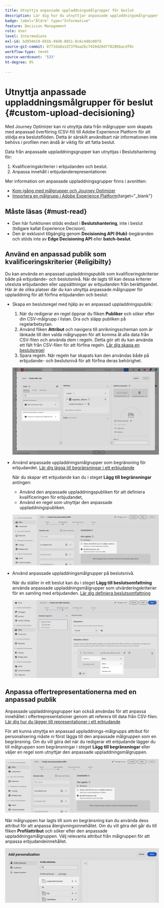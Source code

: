 ```yaml
---
title: Utnyttja anpassade uppladdningsmålgrupper för beslut
description: Lär dig hur du utnyttjar anpassade uppladdningsmålgrupper för beslut.
badge: label="Äldre" type="Informative"
feature: Decision Management
role: User
level: Intermediate
exl-id: bd950410-691b-49d8-8851-8c6c448c00fd
source-git-commit: 87f3da0a1d73f9aa26c7420d260778286bacdf0c
workflow-type: tm+mt
source-wordcount: '533'
ht-degree: 0%

---
```


# Utnyttja anpassade uppladdningsmålgrupper för beslut {#custom-upload-decisioning}

Med Journey Optimizer kan ni utnyttja data från målgrupper som skapats med anpassad överföring (CSV-fil) till Adobe Experience Platform för att stödja era beslutsflöden. Detta är särskilt användbart när informationen inte behövs i profilen men ändå är viktig för att fatta beslut.

Data från anpassade uppladdningsgrupper kan utnyttjas i Beslutshantering för:

1. Kvalificeringskriterier i erbjudanden och beslut.
2. Anpassa innehåll i erbjudanderepresentationer.

Mer information om anpassade uppladdningsgrupper finns i avsnitten:
* [Kom igång med målgrupper och Journey Optimizer](../audience/about-audiences.md)
* [Importera en målgrupp i Adobe Experience Platform](https://experienceleague.adobe.com/en/docs/experience-platform/segmentation/ui/audience-portal#import-audience){target="_blank"}

## Måste läsas {#must-read}

* Den här funktionen stöds endast i **Beslutshantering**, inte i beslut (tidigare kallat Experience Decision).
* Den är exklusivt tillgänglig genom **Decisioning API (Hub)**-begäranden och stöds inte av **Edge Decisioning API** eller **batch-beslut**.
 

## Använd en anpassad publik som kvalificeringskriterier {#eligibilty}

Du kan använda en anpassad uppladdningspublik som kvalificeringskriterier både på erbjudande- och beslutsnivå. När de lagts till kan dessa kriterier utesluta erbjudanden eller uppsättningar av erbjudanden från berättigandet. Här är de olika platser där du kan utnyttja anpassade målgrupper för uppladdning för att förfina erbjudanden och beslut:

* Skapa en beslutsregel med hjälp av en anpassad uppladdningspublik:

   1. När du redigerar en regel öppnar du fliken **Publiker** och söker efter din CSV-målgrupp i listan. Dra och släpp publiken på regelarbetsytan.
   1. Använd fliken **Attribut** och navigera till anrikningsscheman som är länkade till den valda målgruppen för att komma åt alla data från CSV-filen och använda dem i regeln. Detta gör att du kan använda ett fält från CSV-filen för att förfina regeln. [Lär dig skapa en beslutsregel](../offers/offer-library/creating-decision-rules.md)
   1. Spara regeln. När regeln har skapats kan den användas både på erbjudande- och beslutsnivå för att förfina deras behörighet.

  ![](assets/csv-rule.png)

* Använd anpassade uppladdningsmålgrupper som begränsning för erbjudandet. [Lär dig lägga till begränsningar i ett erbjudande](../offers/offer-library/add-constraints.md)

  När du skapar ett erbjudande kan du i steget **Lägg till begränsningar** antingen:

   * Använd den anpassade uppladdningspubliken för att definiera kvalificeringen för erbjudandet,
   * Använd en regel som utnyttjar den anpassade uppladdningspubliken.

  ![](assets/csv-offer.png)

* Använd anpassade uppladdningsmålgrupper på beslutsnivå.

  När du ställer in ett beslut kan du i steget **Lägg till beslutsomfattning** använda anpassade uppladdningsmålgrupper som utvärderingskriterier för en samling med erbjudanden. [Lär dig definiera beslutsomfattning](../offers/offer-activities/create-offer-activities.md#add-decision-scopes)

  ![](assets/csv-decision.png)

## Anpassa offertrepresentationerna med en anpassad publik

Anpassade uppladdningsgrupper kan också användas för att anpassa innehållet i offertrepresentationer genom att referera till data från CSV-filen. [Lär dig hur du lägger till representationer i ett erbjudande](../offers/offer-library/add-representations.md)

För att kunna utnyttja en anpassad uppladdnings-målgrupps attribut för personalisering måste ni först lägga till den anpassade målgruppen som en begränsning. Om du vill göra det när du redigerar ett erbjudande lägger du till målgruppen som begränsningar i steget **Lägg till begränsningar** eller väljer en regel som utnyttjar den anpassade uppladdningsmålgruppen.

![](assets/csv-offer.png)

När målgruppen har lagts till som en begränsning kan du använda dess attribut för att anpassa återgivningsinnehållet. Om du vill göra det går du till fliken **Profilattribut** och söker efter den anpassade uppladdningsmålgruppen. Välj relevanta attribut från målgruppen för att anpassa erbjudandeinnehållet.

![](assets/csv-perso.png)
